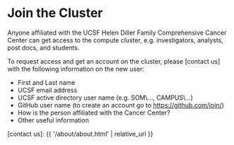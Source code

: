 # Join the Cluster

Anyone affiliated with the UCSF Helen Diller Family Comprehensive Cancer Center can get access to the compute cluster, e.g. investigators, analysts, post docs, and students.

To request access and get an account on the cluster, please [contact us] with the following information on the new user:

* First and Last name
* UCSF email address
* UCSF active directory user name (e.g. SOM\\..., CAMPUS\\...)
* GitHub user name (to create an account go to <a href="https://github.com/join/">https://github.com/join/</a>)
* How is the person affiliated with the Cancer Center?
* Other useful information


[contact us]: {{ '/about/about.html' | relative_url }}
